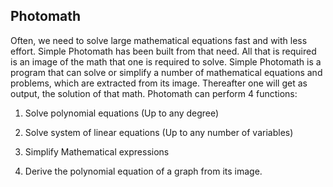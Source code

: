 ## Photomath
Often, we need to solve large mathematical equations fast and with less effort. Simple Photomath has been built from that need. All that is required is an image of the math that one is required to solve. Simple Photomath is a program that can solve or simplify a number of mathematical equations and
problems, which are extracted from its image. Thereafter one will get as output, the solution of that math. Photomath can perform 4 functions:

1. Solve polynomial equations (Up to any degree)

2. Solve system of linear equations (Up to any number of variables)

3. Simplify Mathematical expressions

4. Derive the polynomial equation of a graph from its image.
